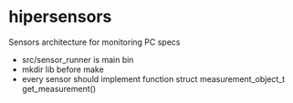 hipersensors
============

Sensors architecture for monitoring PC specs

* src/sensor_runner is main bin
* mkdir lib before make
* every sensor should implement function
	struct measurement_object_t get_measurement()
